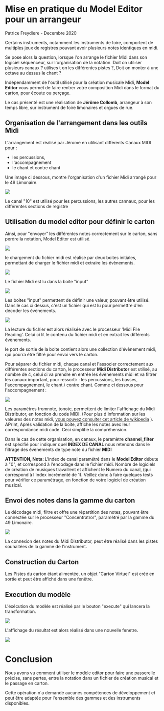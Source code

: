 # Mise en pratique du Model Editor pour un arrangeur

Patrice Freydiere - Decembre 2020



Certains instruments, notamment les instruments de foire, comportent de multiples jeux de registres pouvant avoir plusieurs notes identiques en midi. 

Se pose alors la question, lorsque l'on arrange le fichier Midi dans son logiciel séquenceur, sur l'organisation de la notation. Doit on utiliser plusieurs canaux ? utilises t on les différentes pistes ?, Doit on monter à une octave au dessus le chant ?



Indépendamment de l'outil utilisé pour la création musicale Midi, **Model Editor** vous permet de faire rentrer votre composition Midi dans le format du carton, pour écoute ou perçage.



Le cas présenté est une réalisation de **Jérôme Collomb**, arrangeur à son temps libre, sur instrument de foire limonaires et orgues de rue.



## Organisation de l'arrangement dans les outils Midi

L'arrangement est réalisé par Jérome en utilisant différents Canaux MIDI pour :

- les percussions, 
- l'accompagnement
- le chant et contre chant

Une image ci dessous, montre l'organisation d'un fichier Midi arrangé pour le 49 Limonaire.



![](organisation_fichier_midi.png)

Le canal "10" est utilisé pour les percussions, les autres cannaux, pour les différentes sections de registre



## Utilisation du model editor pour définir le carton

Ainsi, pour "envoyer" les différentes notes correctement sur le carton, sans perdre la notation, Model Editor est utilisé.

![](global_view.png)

le chargement du fichier midi est réalisé par deux boites initiales, permettant de charger le fichier midi et extraire les évènements.

![](lecture.png)

Le fichier Midi est lu dans la boite "input"

![](input_box.png)

Les boites "input" permettent de définir une valeur, pouvant être utilisé. Dans le cas ci dessus, c'est un fichier qui est lu pour permettre d'en décoder les évènements.

![](midi_read.png)

La lecture du fichier est alors réalisée avec le processeur 'Midi File Reading'. Celui ci lit le contenu du fichier midi et en extrait les différents évènements. 

le port de sortie de la boite contient alors une collection d'évènement midi, qui pourra être filtré pour envoi vers le carton.

Pour séparer du fichier midi, chaque canal et l'associer correctement aux différentes sections du carton, le processeur **Midi Distributor** est utilisé, au nombre de 4, celui ci va prendre en entrée les évènements midi et va filtrer les canaux important, pour ressortir : les percussions, les basses, l'accompagnement, le chant / contre chant. Comme ci dessous pour l'accompagnement :

![](filtering_accompagnement.png)

Les paramètres fromnote, tonote, permettent de limiter l'affichage du Midi Distributor, en fonction du code MIDI. (Pour plus d'information sur les valeures des notes midi, [vous pouvez consulter cet article de wikipedia](https://fr.wikipedia.org/wiki/Musical_Instrument_Digital_Interface) ). APrint, Après validation de la boite, affiche les notes avec leur correspondance midi code. Ceci simplifie la compréhension.

Dans le cas de cette organisation, en canaux, le paramètre **channel_filter** est spécifié pour indiquer quel **INDEX DE CANAL** nous retenons dans le filtrage des évènements de type note du fichier **MIDI**

**ATTENTION, Nota**: L'index de canal paramétré dans le **Model Editor** débute à "0", et correspond à l'encodage dans le fichier midi. Nombre de logiciels de création de musiques travaillent et affichent le Numero du canal, (qui correspond à l'index incrémenté de 1). Veillez donc à faire quelques tests pour vérifier ce paramétrage, en fonction de votre logiciel de création musical.



## Envoi des notes dans la gamme du carton

Le décodage midi, filtre et offre une répartition des notes, pouvant être connectée sur le processeur "Concentratror", paramétré par la gamme du 49 Limonaire.



![](book_transform.png)

La connexion des notes du Midi Distributor, peut être réalisé dans les pistes souhaitées de la gamme de l'instrument.



## Construction du Carton

Les Pistes du carton étant alimentée, un objet "Carton Virtuel" est créé en sortie et peut être affiché dans une fenêtre.



## Execution du modèle

L'éxécution du modèle est réalisé par le bouton "execute" qui lancera la transformation.

![](execute.png) 



L'affichage du résultat est alors réalisé dans une nouvelle fenetre. 

![](result.png)





# Conclusion

Nous avons vu comment utiliser le modèle editor pour faire une passerelle précise, sans pertes, entre la notation dans un fichier de création musical et le passage en carton.

Cette opération n'a demandé aucunes compétences de développement et peut être adaptée pour l'ensemble des gammes et des instruments disponibles.

